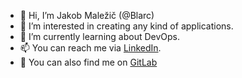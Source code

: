 - 👋 Hi, I’m Jakob Maležič (@Blarc)
- 👀 I’m interested in creating any kind of applications.
- 🌱 I’m currently learning about DevOps.
- 📫 You can reach me via [LinkedIn](https://www.linkedin.com/in/jakob-male%C5%BEi%C4%8D-ba13b5271/).
- 🦊 You can also find me on [GitLab](https://gitlab.com/Blarc)

<!---
Blarc/Blarc is a ✨ special ✨ repository because its `README.md` (this file) appears on your GitHub profile.
You can click the Preview link to take a look at your changes.
--->

